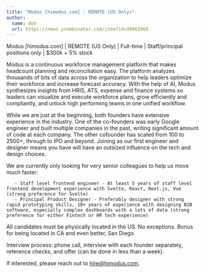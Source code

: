 ```yaml
---
title: "Modus [himodus.com] : REMOTE (US Only)"
author:
  name: doh
  url: https://news.ycombinator.com/item?id=39962968
---
```

Modus [himodus.com] | REMOTE (US Only) | Full-time | Staff&#x2F;principal positions only | $300k + 5% stock

Modus is a continuous workforce management platform that makes headcount planning and reconciliation easy. The platform analyzes thousands of bits of data across the organization to help leaders optimize their workforce and increase forecast accuracy. With the help of AI, Modus synthesizes insights from HRIS, ATS, expense and finance systems so leaders can visualize and execute workforce plans, grow efficiently and compliantly, and unlock high performing teams in one unified workflow.

While we are just at the beginning, both founders have extensive experience in the industry. One of the co-founders was early Google engineer and built multiple companies in the past, writing significant amount of code at each company. The other cofounder has scaled from 100 to 2500+, through to IPO and beyond. Joining as our first engineer and designer means you have will have an outsized influence on the tech and design choices.

We are currently only looking for very senior colleagues to help us move much faster:

<pre><code>   - Staff level frontend engineer - At least 5 years of staff level frontend development experience with Svelte, React, Next.js, Vue (strong preference for Svelte)
   - Principal Product Designer - Preferably designer with strong rapid prototyping skills, 10+ years of experience with designing B2B software, especially complex dashboards with a lots of data (strong preference for either Fintech or HR tech experience)
</code></pre>
All candidates must be physically located in the US. No exceptions. Bonus for being located in CA and even better, San Diego.

Interview process: phone call, interview with each founder separately, reference checks, and offer (can be done in less than a week).

If interested, please reach out to hire@himodus.com.
